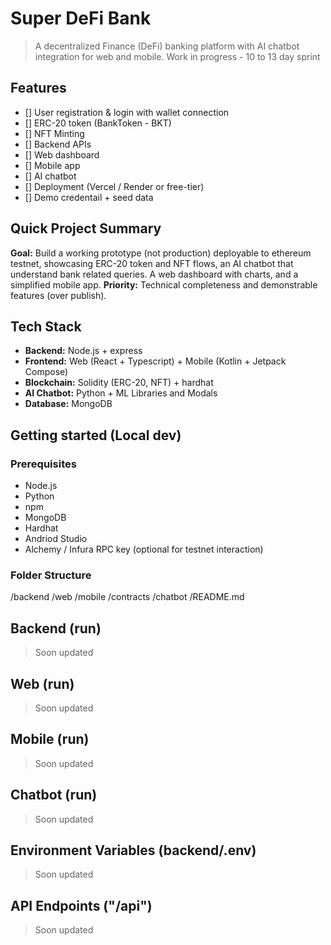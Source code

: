 # Super DeFi Bank

> A decentralized Finance (DeFi) banking platform with AI chatbot integration for web and mobile.
> Work in progress - 10 to 13 day sprint

## Features
- [] User registration & login with wallet connection
- [] ERC-20 token (BankToken - BKT)
- [] NFT Minting
- [] Backend APIs
- [] Web dashboard
- [] Mobile app
- [] AI chatbot
- [] Deployment (Vercel / Render or free-tier)
- [] Demo credentail + seed data

## Quick Project Summary
**Goal:** Build a working prototype (not production) deployable to ethereum testnet, showcasing ERC-20 token and NFT flows, an AI chatbot that understand bank related queries. A web dashboard with charts, and a simplified mobile app.
**Priority:** Technical completeness and demonstrable features (over publish).

## Tech Stack
- **Backend:** Node.js + express
- **Frontend:** Web (React + Typescript) + Mobile (Kotlin + Jetpack Compose)
- **Blockchain:** Solidity (ERC-20, NFT) + hardhat
- **AI Chatbot:** Python + ML Libraries and Modals
- **Database:** MongoDB

## Getting started (Local dev)

### Prerequisites
- Node.js
- Python
- npm
- MongoDB
- Hardhat
- Andriod Studio
- Alchemy / Infura RPC key (optional for testnet interaction)

### Folder Structure
/backend
/web
/mobile
/contracts
/chatbot
/README.md

## Backend (run)
> Soon updated

## Web (run)
> Soon updated

## Mobile (run)
> Soon updated

## Chatbot (run)
> Soon updated

## Environment Variables (backend/.env)
> Soon updated

## API Endpoints ("/api")
> Soon updated